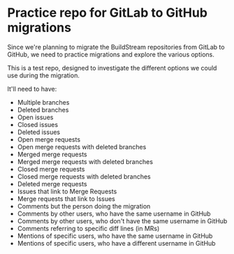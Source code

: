 # Practice repo for GitLab to GitHub migrations

Since we're planning to migrate the BuildStream repositories from GitLab to
GitHub, we need to practice migrations and explore the various options.

This is a test repo, designed to investigate the different options we could use
during the migration.

It'll need to have:

* Multiple branches
* Deleted branches
* Open issues
* Closed issues
* Deleted issues
* Open merge requests
* Open merge requests with deleted branches
* Merged merge requests
* Merged merge requests with deleted branches
* Closed merge requests
* Closed merge requests with deleted branches
* Deleted merge requests
* Issues that link to Merge Requests
* Merge requests that link to Issues
* Comments but the person doing the migration
* Comments by other users, who have the same username in GitHub
* Comments by other users, who don't have the same username in GitHub
* Comments referring to specific diff lines (in MRs)
* Mentions of specific users, who have the same username in GitHub
* Mentions of specific users, who have a different username in GitHub
